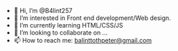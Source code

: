 - 👋 Hi, I’m @B4lint257
- 👀 I’m interested in Front end development/Web design.
- 🌱 I’m currently learning HTML/CSS/JS
- 💞️ I’m looking to collaborate on ...
- 📫 How to reach me: balinttothpeter@gmail.com

<!---
B4lint257/B4lint257 is a ✨ special ✨ repository because its `README.md` (this file) appears on your GitHub profile.
You can click the Preview link to take a look at your changes.
--->

